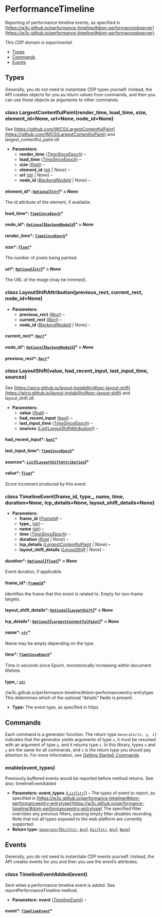 # PerformanceTimeline

Reporting of performance timeline events, as specified in
[https://w3c.github.io/performance-timeline/#dom-performanceobserver](https://w3c.github.io/performance-timeline/#dom-performanceobserver).

*This CDP domain is experimental.*

<a id="module-nodriver.cdp.performance_timeline"></a>
* [Types]()
* [Commands]()
* [Events]()

## Types

Generally, you do not need to instantiate CDP types
yourself. Instead, the API creates objects for you as return
values from commands, and then you can use those objects as
arguments to other commands.

### *class* LargestContentfulPaint(render_time, load_time, size, element_id=None, url=None, node_id=None)

See [https://github.com/WICG/LargestContentfulPaint](https://github.com/WICG/LargestContentfulPaint) and largest_contentful_paint.idl

* **Parameters:**
  * **render_time** ([*TimeSinceEpoch*](network.md#nodriver.cdp.network.TimeSinceEpoch)) – 
  * **load_time** ([*TimeSinceEpoch*](network.md#nodriver.cdp.network.TimeSinceEpoch)) – 
  * **size** ([*float*](https://docs.python.org/3/library/functions.html#float)) – 
  * **element_id** ([*str*](https://docs.python.org/3/library/stdtypes.html#str) *|* *None*) – 
  * **url** ([*str*](https://docs.python.org/3/library/stdtypes.html#str) *|* *None*) – 
  * **node_id** ([*BackendNodeId*](dom.md#nodriver.cdp.dom.BackendNodeId) *|* *None*) – 

#### element_id*: [`Optional`](https://docs.python.org/3/library/typing.html#typing.Optional)[[`str`](https://docs.python.org/3/library/stdtypes.html#str)]* *= None*

The id attribute of the element, if available.

#### load_time*: [`TimeSinceEpoch`](network.md#nodriver.cdp.network.TimeSinceEpoch)*

#### node_id*: [`Optional`](https://docs.python.org/3/library/typing.html#typing.Optional)[[`BackendNodeId`](dom.md#nodriver.cdp.dom.BackendNodeId)]* *= None*

#### render_time*: [`TimeSinceEpoch`](network.md#nodriver.cdp.network.TimeSinceEpoch)*

#### size*: [`float`](https://docs.python.org/3/library/functions.html#float)*

The number of pixels being painted.

#### url*: [`Optional`](https://docs.python.org/3/library/typing.html#typing.Optional)[[`str`](https://docs.python.org/3/library/stdtypes.html#str)]* *= None*

The URL of the image (may be trimmed).

### *class* LayoutShiftAttribution(previous_rect, current_rect, node_id=None)

* **Parameters:**
  * **previous_rect** ([*Rect*](dom.md#nodriver.cdp.dom.Rect)) – 
  * **current_rect** ([*Rect*](dom.md#nodriver.cdp.dom.Rect)) – 
  * **node_id** ([*BackendNodeId*](dom.md#nodriver.cdp.dom.BackendNodeId) *|* *None*) – 

#### current_rect*: [`Rect`](dom.md#nodriver.cdp.dom.Rect)*

#### node_id*: [`Optional`](https://docs.python.org/3/library/typing.html#typing.Optional)[[`BackendNodeId`](dom.md#nodriver.cdp.dom.BackendNodeId)]* *= None*

#### previous_rect*: [`Rect`](dom.md#nodriver.cdp.dom.Rect)*

### *class* LayoutShift(value, had_recent_input, last_input_time, sources)

See [https://wicg.github.io/layout-instability/#sec-layout-shift](https://wicg.github.io/layout-instability/#sec-layout-shift) and layout_shift.idl

* **Parameters:**
  * **value** ([*float*](https://docs.python.org/3/library/functions.html#float)) – 
  * **had_recent_input** ([*bool*](https://docs.python.org/3/library/functions.html#bool)) – 
  * **last_input_time** ([*TimeSinceEpoch*](network.md#nodriver.cdp.network.TimeSinceEpoch)) – 
  * **sources** ([*List*](https://docs.python.org/3/library/typing.html#typing.List)*[*[*LayoutShiftAttribution*](#nodriver.cdp.performance_timeline.LayoutShiftAttribution)*]*) – 

#### had_recent_input*: [`bool`](https://docs.python.org/3/library/functions.html#bool)*

#### last_input_time*: [`TimeSinceEpoch`](network.md#nodriver.cdp.network.TimeSinceEpoch)*

#### sources*: [`List`](https://docs.python.org/3/library/typing.html#typing.List)[[`LayoutShiftAttribution`](#nodriver.cdp.performance_timeline.LayoutShiftAttribution)]*

#### value*: [`float`](https://docs.python.org/3/library/functions.html#float)*

Score increment produced by this event.

### *class* TimelineEvent(frame_id, type_, name, time, duration=None, lcp_details=None, layout_shift_details=None)

* **Parameters:**
  * **frame_id** ([*FrameId*](page.md#nodriver.cdp.page.FrameId)) – 
  * **type_** ([*str*](https://docs.python.org/3/library/stdtypes.html#str)) – 
  * **name** ([*str*](https://docs.python.org/3/library/stdtypes.html#str)) – 
  * **time** ([*TimeSinceEpoch*](network.md#nodriver.cdp.network.TimeSinceEpoch)) – 
  * **duration** ([*float*](https://docs.python.org/3/library/functions.html#float) *|* *None*) – 
  * **lcp_details** ([*LargestContentfulPaint*](#nodriver.cdp.performance_timeline.LargestContentfulPaint) *|* *None*) – 
  * **layout_shift_details** ([*LayoutShift*](#nodriver.cdp.performance_timeline.LayoutShift) *|* *None*) – 

#### duration*: [`Optional`](https://docs.python.org/3/library/typing.html#typing.Optional)[[`float`](https://docs.python.org/3/library/functions.html#float)]* *= None*

Event duration, if applicable.

#### frame_id*: [`FrameId`](page.md#nodriver.cdp.page.FrameId)*

Identifies the frame that this event is related to. Empty for non-frame targets.

#### layout_shift_details*: [`Optional`](https://docs.python.org/3/library/typing.html#typing.Optional)[[`LayoutShift`](#nodriver.cdp.performance_timeline.LayoutShift)]* *= None*

#### lcp_details*: [`Optional`](https://docs.python.org/3/library/typing.html#typing.Optional)[[`LargestContentfulPaint`](#nodriver.cdp.performance_timeline.LargestContentfulPaint)]* *= None*

#### name*: [`str`](https://docs.python.org/3/library/stdtypes.html#str)*

Name may be empty depending on the type.

#### time*: [`TimeSinceEpoch`](network.md#nodriver.cdp.network.TimeSinceEpoch)*

Time in seconds since Epoch, monotonically increasing within document lifetime.

#### type_*: [`str`](https://docs.python.org/3/library/stdtypes.html#str)*

//w3c.github.io/performance-timeline/#dom-performanceentry-entrytype
This determines which of the optional “details” fiedls is present.

* **Type:**
  The event type, as specified in https

## Commands

Each command is a generator function. The return
type `Generator[x, y, z]` indicates that the generator
*yields* arguments of type `x`, it must be resumed with
an argument of type `y`, and it returns type `z`. In
this library, types `x` and `y` are the same for all
commands, and `z` is the return type you should pay attention
to. For more information, see
[Getting Started: Commands](../quickstart.md#getting-started-commands).

### enable(event_types)

Previously buffered events would be reported before method returns.
See also: timelineEventAdded

* **Parameters:**
  **event_types** ([`List`](https://docs.python.org/3/library/typing.html#typing.List)[[`str`](https://docs.python.org/3/library/stdtypes.html#str)]) – The types of event to report, as specified in [https://w3c.github.io/performance-timeline/#dom-performanceentry-entrytype](https://w3c.github.io/performance-timeline/#dom-performanceentry-entrytype) The specified filter overrides any previous filters, passing empty filter disables recording. Note that not all types exposed to the web platform are currently supported.
* **Return type:**
  [`Generator`](https://docs.python.org/3/library/typing.html#typing.Generator)[[`Dict`](https://docs.python.org/3/library/typing.html#typing.Dict)[[`str`](https://docs.python.org/3/library/stdtypes.html#str), [`Any`](https://docs.python.org/3/library/typing.html#typing.Any)], [`Dict`](https://docs.python.org/3/library/typing.html#typing.Dict)[[`str`](https://docs.python.org/3/library/stdtypes.html#str), [`Any`](https://docs.python.org/3/library/typing.html#typing.Any)], [`None`](https://docs.python.org/3/library/constants.html#None)]

## Events

Generally, you do not need to instantiate CDP events
yourself. Instead, the API creates events for you and then
you use the event’s attributes.

### *class* TimelineEventAdded(event)

Sent when a performance timeline event is added. See reportPerformanceTimeline method.

* **Parameters:**
  **event** ([*TimelineEvent*](#nodriver.cdp.performance_timeline.TimelineEvent)) – 

#### event*: [`TimelineEvent`](#nodriver.cdp.performance_timeline.TimelineEvent)*
